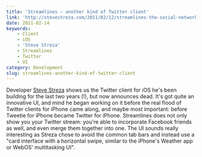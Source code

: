 ```yaml
---
title: 'Streamlines – another kind of Twitter client'
link: 'http://stevestreza.com/2011/02/12/streamlines-the-social-network-iphone-client-that-never-was/'
date: 2011-02-14
keywords:
    - Client
    - iOS
    - 'Steve Streza'
    - Streamlines
    - Twitter
    - UI
category: Development
slug: streamlines-another-kind-of-twitter-client
---
```


Developer [Steve Streza](http://stevestreza.com/) shows us the Twitter client for iOS he's been building for the last two years (!), but now announces dead. It's got quite an innovative UI, and mind he began working on it before the real flood of Twitter clients for iPhone came along, and maybe most important: before Tweetie for iPhone became Twitter for iPhone. Streamlines does not only show you your Twitter stream: you're able to incorporate Facebook friends as well, and even merge them together into one. The UI sounds really interesting as Streza chose to avoid the common tab bars and instead use a "card interface with a horizontal swipe, similar to the iPhone's Weather app or WebOS' multitasking UI".
